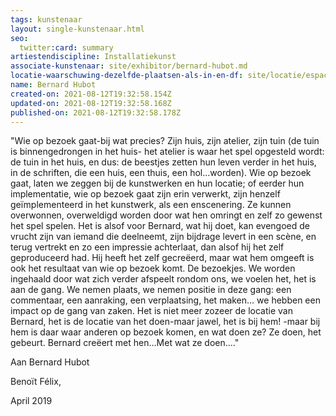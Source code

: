 ```yaml
---
tags: kunstenaar
layout: single-kunstenaar.html
seo:
  twitter:card: summary
artiestendiscipline: Installatiekunst
associate-kunstenaar: site/exhibitor/bernard-hubot.md
locatie-waarschuwing-dezelfde-plaatsen-als-in-en-df: site/locatie/espace-kamer-9-k9.md
name: Bernard Hubot
created-on: 2021-08-12T19:32:58.154Z
updated-on: 2021-08-12T19:32:58.168Z
published-on: 2021-08-12T19:32:58.178Z
---
```

<!--StartFragment-->

"Wie op bezoek gaat-bij wat precies? Zijn huis, zijn atelier, zijn tuin (de tuin is binnengedrongen in het huis- het atelier is waar het spel opgesteld wordt: de tuin in het huis, en dus: de beestjes zetten hun leven verder in het huis, in de schriften, die een huis, een thuis, een hol...worden). Wie op bezoek gaat, laten we zeggen bij de kunstwerken en hun locatie; of eerder hun implementatie, wie op bezoek gaat zijn erin verwerkt, zijn henzelf geïmplementeerd in het kunstwerk, als een enscenering. Ze kunnen overwonnen, overweldigd worden door wat hen omringt en zelf zo gewenst het spel spelen. Het is alsof voor Bernard, wat hij doet, kan evengoed de vrucht zijn van iemand die deelneemt, zijn bijdrage levert in een scène, en terug vertrekt en zo een impressie achterlaat, dan alsof hij het zelf geproduceerd had. Hij heeft het zelf gecreëerd, maar wat hem omgeeft is ook het resultaat van wie op bezoek komt. De bezoekjes. We worden ingehaald door wat zich verder afspeelt rondom ons, we voelen het, het is aan de gang. We nemen plaats, we nemen positie in deze gang: een commentaar, een aanraking, een verplaatsing, het maken... we hebben een impact op de gang van zaken. Het is niet meer zozeer de locatie van Bernard, het is de locatie van het doen-maar jawel, het is bij hem! -maar bij hem is daar waar anderen op bezoek komen, en wat doen ze? Ze doen, het gebeurt. Bernard creëert met hen...Met wat ze doen...."



Aan Bernard Hubot

Benoït Félix,

April 2019



<!--EndFragment-->